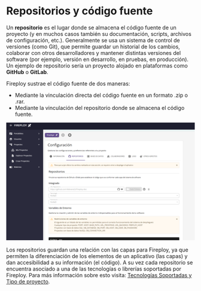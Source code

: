 # Repositorios y código fuente

Un **repositorio** es el lugar donde se almacena el código fuente de un proyecto (y en muchos casos también su documentación, scripts, archivos de configuración, etc.). Generalmente se usa un sistema de control de versiones (como Git), que permite guardar un historial de los cambios, colaborar con otros desarrolladores y mantener distintas versiones del software (por ejemplo, versión en desarrollo, en pruebas, en producción). Un ejemplo de repositorio sería un proyecto alojado en plataformas como **GitHub** o **GitLab**.



Fireploy sustrae el código fuente de dos maneras:
-  Mediante la vinculación directa del código fuente en un formato .zip o .rar.
-  Mediante la vinculación del repositorio donde se almacena el código fuente.

![repositorio](image.png)

Los repositorios guardan una relación con las capas para Fireploy, ya que permiten la diferenciación de los elementos de un aplicativo (las capas) y dan accesibilidad a su información (el código). A su vez cada repositorio se encuentra asociado a una de las tecnologías o librerías soportadas por Fireploy. Para más información sobre esto visita: [Tecnologías Soportadas y Tipo de proyecto](address).